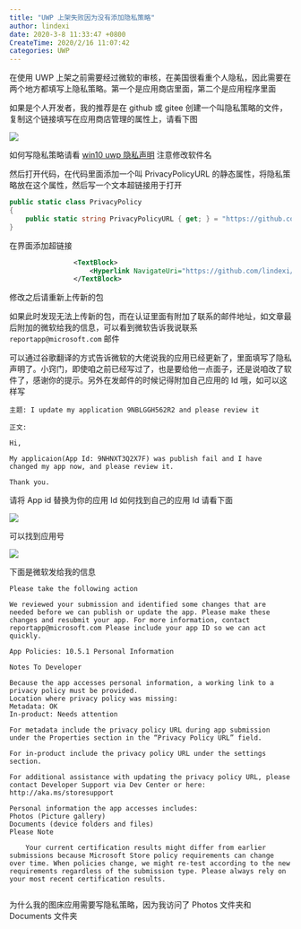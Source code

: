 ```yaml
---
title: "UWP 上架失败因为没有添加隐私策略"
author: lindexi
date: 2020-3-8 11:33:47 +0800
CreateTime: 2020/2/16 11:07:42
categories: UWP
---
```


在使用 UWP 上架之前需要经过微软的审核，在美国很看重个人隐私，因此需要在两个地方都填写上隐私策略。第一个是应用商店里面，第二个是应用程序里面

<!--more-->


<!-- CreateTime:2020/2/16 11:07:42 -->

<!-- 发布 -->

如果是个人开发者，我的推荐是在 github 或 gitee 创建一个叫隐私策略的文件，复制这个链接填写在应用商店管理的属性上，请看下图

![](http://image.acmx.xyz/lindexi%2F2020216106457921.jpg)

如何写隐私策略请看 [win10 uwp 隐私声明](https://blog.lindexi.com/post/win10-uwp-%E9%9A%90%E7%A7%81%E5%A3%B0%E6%98%8E.html ) 注意修改软件名

然后打开代码，在代码里面添加一个叫 PrivacyPolicyURL 的静态属性，将隐私策略放在这个属性，然后写一个文本超链接用于打开

```csharp
public static class PrivacyPolicy
{
	public static string PrivacyPolicyURL { get; } = "https://github.com/lindexi/UWP/blob/master/uwp/src/%E9%9A%90%E7%A7%81%E7%AD%96%E7%95%A5/Privacy%20Policy.md";
}
```

在界面添加超链接

```xml
                <TextBlock>
                    <Hyperlink NavigateUri="https://github.com/lindexi/UWP/blob/master/uwp/src/%E9%9A%90%E7%A7%81%E7%AD%96%E7%95%A5/Privacy%20Policy.md">隐私策略</Hyperlink>
                </TextBlock>
```

修改之后请重新上传新的包

如果此时发现无法上传新的包，而在认证里面有附加了联系的邮件地址，如文章最后附加的微软给我的信息，可以看到微软告诉我说联系 `reportapp@microsoft.com` 邮件

可以通过谷歌翻译的方式告诉微软的大佬说我的应用已经更新了，里面填写了隐私声明了。小窍门，即使咱之前已经写过了，也是要给他一点面子，还是说咱改了软件了，感谢你的提示。另外在发邮件的时候记得附加自己应用的 Id 哦，如可以这样写

```
主题: I update my application 9NBLGGH562R2 and please review it

正文:

Hi,
 
My applicaion(App Id: 9NHNXT3Q2X7F) was publish fail and I have changed my app now, and please review it.

Thank you.
```

请将 App id 替换为你的应用 Id 如何找到自己的应用 Id 请看下面

<!-- ![](image/UWP 上架失败因为没有添加隐私策略/UWP 上架失败因为没有添加隐私策略1.png) -->

![](http://image.acmx.xyz/lindexi%2F20202161017229707.jpg)

可以找到应用号

<!-- ![](image/UWP 上架失败因为没有添加隐私策略/UWP 上架失败因为没有添加隐私策略2.png) -->

![](http://image.acmx.xyz/lindexi%2F20202161018384856.jpg)

下面是微软发给我的信息

```
Please take the following action

We reviewed your submission and identified some changes that are needed before we can publish or update the app. Please make these changes and resubmit your app. For more information, contact reportapp@microsoft.com Please include your app ID so we can act quickly.

App Policies: 10.5.1 Personal Information

Notes To Developer

Because the app accesses personal information, a working link to a privacy policy must be provided.
Location where privacy policy was missing: 
Metadata: OK 
In-product: Needs attention
 
For metadata include the privacy policy URL during app submission under the Properties section in the “Privacy Policy URL” field.
 
For in-product include the privacy policy URL under the settings section.
 
For additional assistance with updating the privacy policy URL, please contact Developer Support via Dev Center or here: http://aka.ms/storesupport
 
Personal information the app accesses includes:
Photos (Picture gallery)
Documents (device folders and files)
Please Note

    Your current certification results might differ from earlier submissions because Microsoft Store policy requirements can change over time. When policies change, we might re-test according to the new requirements regardless of the submission type. Please always rely on your most recent certification results.


```

为什么我的图床应用需要写隐私策略，因为我访问了 Photos 文件夹和 Documents 文件夹

